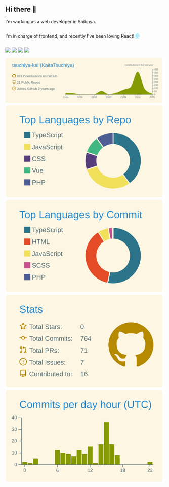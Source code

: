 ## Hi there 👋

<p>I'm working as a web developer in Shibuya.</p>
<p class="icon-wrap">I'm in charge of frontend, and recently I've been loving React!
<img class="icon"  src="images/react-icon.svg" />
</p>

<br />

<p align="left">
  <a href="http://twitter.com/kaichan_2828">
    <img height="20" src="https://img.shields.io/twitter/follow/kaichan_2828?label=Twitter&logo=twitter&style=flat" />
  </a>
  <a href="https://github.com/genki28">
    <img height="20" src="https://img.shields.io/github/followers/genki28?label=follow&logo=github&style=flat" />
  </a>
  <a href="http://qiita.com/tsuchiya_kaita">
    <img height="20" src="https://qiita-badge.apiapi.app/s/tsuchiya_kaita/posts.svg" />
  </a>
  <//qiita.com/tsuchiya_kaita">
    <img height="20" src="https://qiita-badge.apiapi.app/s/tsuchiya_kaita/contributions.svg" />
  </a>
</p>

[![](https://raw.githubusercontent.com/tsuchiya-kai/tsuchiya-kai/main/profile-summary-card-output/solarized/0-profile-details.svg)](https://github.com/vn7n24fzkq/github-profile-summary-cards)
[![](https://raw.githubusercontent.com/tsuchiya-kai/tsuchiya-kai/main/profile-summary-card-output/solarized/1-repos-per-language.svg)](https://github.com/vn7n24fzkq/github-profile-summary-cards) [![](https://raw.githubusercontent.com/tsuchiya-kai/tsuchiya-kai/main/profile-summary-card-output/solarized/2-most-commit-language.svg)](https://github.com/vn7n24fzkq/github-profile-summary-cards)
[![](https://raw.githubusercontent.com/tsuchiya-kai/tsuchiya-kai/main/profile-summary-card-output/solarized/3-stats.svg)](https://github.com/vn7n24fzkq/github-profile-summary-cards) [![](https://raw.githubusercontent.com/tsuchiya-kai/tsuchiya-kai/main/profile-summary-card-output/solarized/4-productive-time.svg)](https://github.com/vn7n24fzkq/github-profile-summary-cards)

<!--
<p align="left">
  <a href="https://github.com/anuraghazra/github-readme-stats">
    <img src="https://github-readme-stats.vercel.app/api?username=tsuchiya-kai">
  </a>

  <a href="https://github.com/anuraghazra/github-readme-stats">
    <img src="https://github-readme-stats.vercel.app/api/top-langs/?username=anuraghazra&layout=compact">
  </a>
</p>
 -->

 <style>
.icon-wrap {
  position:relative; 
  display:inline-block; 
  padding-right:18px;
}

.icon-wrap > .icon {
  width:16px; 
  height:17px; 
  position:absolute; 
  top:0;
  bottom:0;
  right:0;
  margin:auto;
}
</style>
